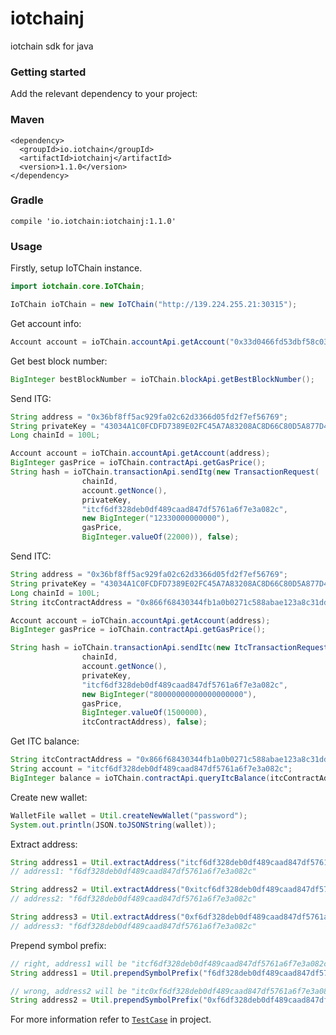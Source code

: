 # iotchainj
iotchain sdk for java

### Getting started
Add the relevant dependency to your project:

### Maven
```
<dependency>
  <groupId>io.iotchain</groupId>
  <artifactId>iotchainj</artifactId>
  <version>1.1.0</version>
</dependency>
```

### Gradle
```
compile 'io.iotchain:iotchainj:1.1.0'
```

### Usage

Firstly, setup IoTChain instance. 
```java
import iotchain.core.IoTChain;

IoTChain ioTChain = new IoTChain("http://139.224.255.21:30315");
```

Get account info:
```java
Account account = ioTChain.accountApi.getAccount("0x33d0466fd53dbf58c034c851a0289ff2cc8514ca");
```

Get best block number:
```java
BigInteger bestBlockNumber = ioTChain.blockApi.getBestBlockNumber();
```

Send ITG:
```java
String address = "0x36bf8ff5ac929fa02c62d3366d05fd2f7ef56769";
String privateKey = "43034A1C0FCDFD7389E02FC45A7A83208AC8D66C80D5A877D44641D1D7CAC64C";
Long chainId = 100L;

Account account = ioTChain.accountApi.getAccount(address);
BigInteger gasPrice = ioTChain.contractApi.getGasPrice();
String hash = ioTChain.transactionApi.sendItg(new TransactionRequest(
                chainId,
                account.getNonce(),
                privateKey,
                "itcf6df328deb0df489caad847df5761a6f7e3a082c",
                new BigInteger("12330000000000"),
                gasPrice,
                BigInteger.valueOf(22000)), false);
```

Send ITC:
```java
String address = "0x36bf8ff5ac929fa02c62d3366d05fd2f7ef56769";
String privateKey = "43034A1C0FCDFD7389E02FC45A7A83208AC8D66C80D5A877D44641D1D7CAC64C";
Long chainId = 100L;
String itcContractAddress = "0x866f68430344fb1a0b0271c588abae123a8c31dd";

Account account = ioTChain.accountApi.getAccount(address);
BigInteger gasPrice = ioTChain.contractApi.getGasPrice();

String hash = ioTChain.transactionApi.sendItc(new ItcTransactionRequest(
                chainId,
                account.getNonce(),
                privateKey,
                "itcf6df328deb0df489caad847df5761a6f7e3a082c",
                new BigInteger("80000000000000000000"),
                gasPrice,
                BigInteger.valueOf(1500000),
                itcContractAddress), false);
```

Get ITC balance:
```java
String itcContractAddress = "0x866f68430344fb1a0b0271c588abae123a8c31dd";
String account = "itcf6df328deb0df489caad847df5761a6f7e3a082c";
BigInteger balance = ioTChain.contractApi.queryItcBalance(itcContractAddress, account);
```

Create new wallet:
```java
WalletFile wallet = Util.createNewWallet("password");
System.out.println(JSON.toJSONString(wallet));
```

Extract address:
```java
String address1 = Util.extractAddress("itcf6df328deb0df489caad847df5761a6f7e3a082c");
// address1: "f6df328deb0df489caad847df5761a6f7e3a082c"

String address2 = Util.extractAddress("0xitcf6df328deb0df489caad847df5761a6f7e3a082c");
// address2: "f6df328deb0df489caad847df5761a6f7e3a082c"

String address3 = Util.extractAddress("0xf6df328deb0df489caad847df5761a6f7e3a082c");
// address3: "f6df328deb0df489caad847df5761a6f7e3a082c"
```

Prepend symbol prefix:
```java
// right, address1 will be "itcf6df328deb0df489caad847df5761a6f7e3a082c"
String address1 = Util.prependSymbolPrefix("f6df328deb0df489caad847df5761a6f7e3a082c");

// wrong, address2 will be "itc0xf6df328deb0df489caad847df5761a6f7e3a082c"
String address2 = Util.prependSymbolPrefix("0xf6df328deb0df489caad847df5761a6f7e3a082c");
```


For more information refer to [`TestCase`](https://github.com/iot-block/iotchainj/tree/master/src/test/java/iotchain/core) in project.
